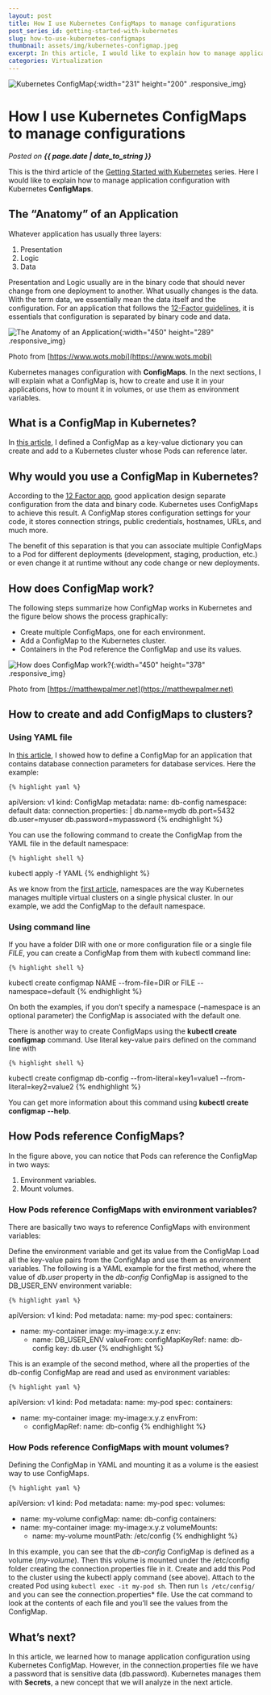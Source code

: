 ```yaml
---
layout: post
title: How I use Kubernetes ConfigMaps to manage configurations
post_series_id: getting-started-with-kubernetes
slug: how-to-use-kubernetes-configmaps
thumbnail: assets/img/kubernetes-configmap.jpeg
excerpt: In this article, I would like to explain how to manage application configuration in Kubernetes with ConfigMaps.
categories: Virtualization
---
```


![Kubernetes ConfigMap](assets/img/kubernetes-configmap.jpeg){:width="231" height="200" .responsive_img}

# How I use Kubernetes ConfigMaps to manage configurations
_Posted on **{{ page.date | date_to_string }}**_

This is the third article of the [Getting Started with Kubernetes](getting-started-with-kubernetes) series. Here I would like to explain how to manage application configuration with Kubernetes **ConfigMaps**.

##  The “Anatomy” of an Application

Whatever application has usually three layers:

1. Presentation
2. Logic
3. Data

Presentation and Logic usually are in the binary code that should never change from one deployment to another. What usually changes is the data. With the term data, we essentially mean the data itself and the configuration. For an application that follows the [12-Factor guidelines](https://12factor.net/), it is essentials that configuration is separated by binary code and data.

![The Anatomy of an Application](assets/img/application-layers.png){:width="450" height="289" .responsive_img}

Photo from [https://www.wots.mobi](https://www.wots.mobi)

Kubernetes manages configuration with **ConfigMaps**. In the next sections, I will explain what a ConfigMap is, how to create and use it in your applications, how to mount it in volumes, or use them as environment variables.

## What is a ConfigMap in Kubernetes?

In [this article](getting-started-with-kubernetes), I defined a ConfigMap as a key-value dictionary you can create and add to a Kubernetes cluster whose Pods can reference later.

## Why would you use a ConfigMap in Kubernetes?

According to the [12 Factor app](https://12factor.net/), good application design separate configuration from the data and binary code. Kubernetes uses ConfigMaps to achieve this result. A ConfigMap stores configuration settings for your code, it stores connection strings, public credentials, hostnames, URLs, and much more.

The benefit of this separation is that you can associate multiple ConfigMaps to a Pod for different deployments (development, staging, production, etc.) or even change it at runtime without any code change or new deployments.

## How does ConfigMap work?

The following steps summarize how ConfigMap works in Kubernetes and the figure below shows the process graphically:

* Create multiple ConfigMaps, one for each environment.
* Add a ConfigMap to the Kubernetes cluster.
* Containers in the Pod reference the ConfigMap and use its values.

![How does ConfigMap work?](assets/img/configmap-diagram.gif){:width="450" height="378" .responsive_img}

Photo from [https://matthewpalmer.net](https://matthewpalmer.net)

## How to create and add ConfigMaps to clusters?

### Using YAML file

In [this article](getting-started-with-kubernetes), I showed how to define a ConfigMap for an application that contains database connection parameters for database services. Here the example:

    {% highlight yaml %}
apiVersion: v1
kind: ConfigMap
metadata:
  name: db-config
  namespace: default
data:
  connection.properties: |
    db.name=mydb
    db.port=5432
    db.user=myuser
    db.password=mypassword
    {% endhighlight %}

You can use the following command to create the ConfigMap from the YAML file in the default namespace:
 
    {% highlight shell %}
kubectl apply -f YAML
    {% endhighlight %}

As we know from the [first article](getting-started-with-kubernetes), namespaces are the way Kubernetes manages multiple virtual clusters on a single physical cluster. In our example, we add the ConfigMap to the default namespace.

### Using command line

If you have a folder DIR with one or more configuration file or a single file *FILE*, you can create a ConfigMap from them with kubectl command line:

    {% highlight shell %}
kubectl create configmap NAME --from-file=DIR or FILE --namespace=default
    {% endhighlight %}

On both the examples, if you don’t specify a namespace (–namespace is an optional parameter) the ConfigMap is associated with the default one.

There is another way to create ConfigMaps using the **kubectl create configmap** command. Use literal key-value pairs defined on the command line with

    {% highlight shell %}
kubectl create configmap db-config --from-literal=key1=value1 --from-literal=key2=value2
    {% endhighlight %}

You can get more information about this command using **kubectl create configmap --help**.

## How Pods reference ConfigMaps?

In the figure above, you can notice that Pods can reference the ConfigMap in two ways:

1. Environment variables.
2. Mount volumes.

### How Pods reference ConfigMaps with environment variables?

There are basically two ways to reference ConfigMaps with environment variables:

Define the environment variable and get its value from the ConfigMap
Load all the key-value pairs from the ConfigMap and use them as environment variables.
The following is a YAML example for the first method, where the value of *db.user* property in the *db-config* ConfigMap is assigned to the DB_USER_ENV environment variable:

    {% highlight yaml %}
apiVersion: v1
kind: Pod
metadata:
  name: my-pod
spec:
containers:
- name: my-container
  image: my-image:x.y.z
  env:
  - name: DB_USER_ENV
    valueFrom:
      configMapKeyRef:
        name: db-config
        key: db.user
    {% endhighlight %}

This is an example of the second method, where all the properties of the db-config ConfigMap are read and used as environment variables:

    {% highlight yaml %}
apiVersion: v1 
kind: Pod 
metadata:
  name: my-pod
spec:
  containers:
  - name: my-container
    image: my-image:x.y.z 
    envFrom:
    - configMapRef:
        name: db-config
    {% endhighlight %}

### How Pods reference ConfigMaps with mount volumes?

Defining the ConfigMap in YAML and mounting it as a volume is the easiest way to use ConfigMaps.

    {% highlight yaml %}
apiVersion: v1 
kind: Pod 
metadata:
  name: my-pod 
spec:
volumes:
  - name: my-volume
    configMap:
      name: db-config
containers:
  - name: my-container
    image: my-image:x.y.z
    volumeMounts:
      - name: my-volume
        mountPath: /etc/config
    {% endhighlight %}

In this example, you can see that the *db-config* ConfigMap is defined as a volume (*my-volume*). Then this volume is mounted under the /etc/config folder creating the connection.properties file in it. Create and add this Pod to the cluster using the kubectl apply command (see above). Attach to the created Pod using `kubectl exec -it my-pod sh`. Then run `ls /etc/config/` and you can see the *c*onnection.properties* file. Use the cat command to look at the contents of each file and you’ll see the values from the ConfigMap.

## What’s next?

In this article, we learned how to manage application configuration using Kubernetes ConfigMap. However, in the connection.properties file we have a password that is sensitive data (db.password). Kubernetes manages them with **Secrets**, a new concept that we will analyze in the next article.
